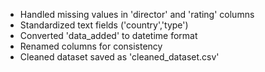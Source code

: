
- Handled missing values in 'director' and 'rating' columns
- Standardized text fields ('country','type')
- Converted 'data_added' to datetime format
- Renamed columns for consistency
- Cleaned dataset saved as 'cleaned_dataset.csv'
